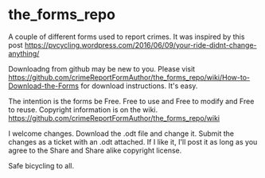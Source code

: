 # the_forms_repo
A couple of different forms used to report crimes.  It was inspired by this post https://pvcycling.wordpress.com/2016/06/09/your-ride-didnt-change-anything/

Downloadng from github may be new to you.  Please visit https://github.com/crimeReportFormAuthor/the_forms_repo/wiki/How-to-Download-the-Forms for download instructions.  It's easy.

The intention is the forms be Free.  Free to use and Free to modify and Free to reuse.  Copyright information is on the wiki. https://github.com/crimeReportFormAuthor/the_forms_repo/wiki

I welcome changes.  Download the .odt file and change it.  Submit the changes as a ticket with an .odt attached.  If I like it, I'll post it as long as you agree to the Share and Share alike copyright license.

Safe bicycling to all.


